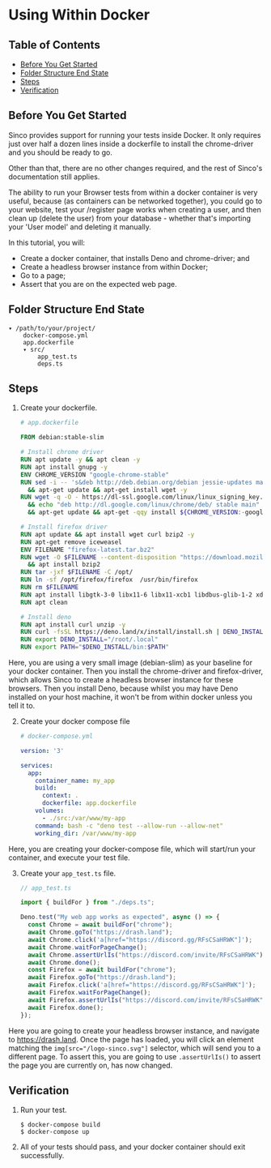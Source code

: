 # Using Within Docker

## Table of Contents

- [Before You Get Started](#before-you-get-started)
- [Folder Structure End State](#folder-structure-end-state)
- [Steps](#steps)
- [Verification](#verification)

## Before You Get Started

Sinco provides support for running your tests inside Docker. It only requires
just over half a dozen lines inside a dockerfile to install the chrome-driver
and you should be ready to go.

Other than that, there are no other changes required, and the rest of Sinco's
documentation still applies.

The ability to run your Browser tests from within a docker container is very
useful, because (as containers can be networked together), you could go to your
website, test your /register page works when creating a user, and then clean up
(delete the user) from your database - whether that's importing your 'User
model' and deleting it manually.

In this tutorial, you will:

- Create a docker container, that installs Deno and chrome-driver; and
- Create a headless browser instance from within Docker;
- Go to a page;
- Assert that you are on the expected web page.

## Folder Structure End State

```text
▾ /path/to/your/project/
    docker-compose.yml
    app.dockerfile
    ▾ src/
        app_test.ts
        deps.ts
```

## Steps

1. Create your dockerfile.

    ```dockerfile
    # app.dockerfile

    FROM debian:stable-slim

    # Install chrome driver
    RUN apt update -y && apt clean -y
    RUN apt install gnupg -y
    ENV CHROME_VERSION "google-chrome-stable"
    RUN sed -i -- 's&deb http://deb.debian.org/debian jessie-updates main&#deb http://deb.debian.org/debian jessie-updates main&g' /etc/apt/sources.list \
      && apt-get update && apt-get install wget -y
    RUN wget -q -O - https://dl-ssl.google.com/linux/linux_signing_key.pub | apt-key add - \
      && echo "deb http://dl.google.com/linux/chrome/deb/ stable main" >> /etc/apt/sources.list \
      && apt-get update && apt-get -qqy install ${CHROME_VERSION:-google-chrome-stable}

    # Install firefox driver
    RUN apt update && apt install wget curl bzip2 -y
    RUN apt-get remove iceweasel
    ENV FILENAME "firefox-latest.tar.bz2"
    RUN wget -O $FILENAME --content-disposition "https://download.mozilla.org/?product=firefox-latest-ssl&os=linux64&lang=en-US" \
      && apt install bzip2
    RUN tar -jxf $FILENAME -C /opt/
    RUN ln -sf /opt/firefox/firefox  /usr/bin/firefox
    RUN rm $FILENAME
    RUN apt install libgtk-3-0 libx11-6 libx11-xcb1 libdbus-glib-1-2 xdg-utils -y
    RUN apt clean

    # Install deno
    RUN apt install curl unzip -y
    RUN curl -fsSL https://deno.land/x/install/install.sh | DENO_INSTALL=/usr/local sh
    RUN export DENO_INSTALL="/root/.local"
    RUN export PATH="$DENO_INSTALL/bin:$PATH"
    ```

Here, you are using a very small image (debian-slim) as your baseline for your
docker container. Then you install the chrome-driver and firefox-driver, which
allows Sinco to create a headless browser instance for these browsers. Then you
install Deno, because whilst you may have Deno installed on your host machine,
it won't be from within docker unless you tell it to.

2. Create your docker compose file

    ```yml
    # docker-compose.yml

    version: '3'

    services:
      app:
        container_name: my_app
        build:
          context: .
          dockerfile: app.dockerfile
        volumes:
          - ./src:/var/www/my-app
        command: bash -c "deno test --allow-run --allow-net"
        working_dir: /var/www/my-app
    ```

Here, you are creating your docker-compose file, which will start/run your
container, and execute your test file.

3. Create your `app_test.ts` file.

    ```typescript
    // app_test.ts

    import { buildFor } from "./deps.ts";

    Deno.test("My web app works as expected", async () => {
      const Chrome = await buildFor("chrome");
      await Chrome.goTo("https://drash.land");
      await Chrome.click('a[href="https://discord.gg/RFsCSaHRWK"]');
      await Chrome.waitForPageChange();
      await Chrome.assertUrlIs("https://discord.com/invite/RFsCSaHRWK");
      await Chrome.done();
      const Firefox = await buildFor("chrome");
      await Firefox.goTo("https://drash.land");
      await Firefox.click('a[href="https://discord.gg/RFsCSaHRWK"]');
      await Firefox.waitForPageChange();
      await Firefox.assertUrlIs("https://discord.com/invite/RFsCSaHRWK");
      await Firefox.done();
    });
    ```

Here you are going to create your headless browser instance, and navigate to
https://drash.land. Once the page has loaded, you will click an element matching
the `img[src="/logo-sinco.svg"]` selector, which will send you to a different
page. To assert this, you are going to use `.assertUrlIs()` to assert the page
you are currently on, has now changed.

## Verification

1. Run your test.

    ```shell
    $ docker-compose build
    $ docker-compose up
    ```

2. All of your tests should pass, and your docker container should exit
   successfully.
